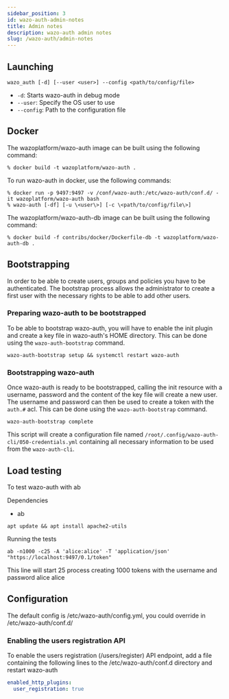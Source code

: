 ```yaml
---
sidebar_position: 3
id: wazo-auth-admin-notes
title: Admin notes
description: wazo-auth admin notes
slug: /wazo-auth/admin-notes
---
```


## Launching

```shell
wazo_auth [-d] [--user <user>] --config <path/to/config/file>
```

- `-d`: Starts wazo-auth in debug mode
- `--user`: Specify the OS user to use
- `--config`: Path to the configuration file

## Docker

The wazoplatform/wazo-auth image can be built using the following command:

    % docker build -t wazoplatform/wazo-auth .

To run wazo-auth in docker, use the following commands:

    % docker run -p 9497:9497 -v /conf/wazo-auth:/etc/wazo-auth/conf.d/ -it wazoplatform/wazo-auth bash
    % wazo-auth [-df] [-u \<user\>] [-c \<path/to/config/file\>]

The wazoplatform/wazo-auth-db image can be built using the following command:

    % docker build -f contribs/docker/Dockerfile-db -t wazoplatform/wazo-auth-db .

## Bootstrapping

In order to be able to create users, groups and policies you have to be authenticated. The bootstrap
process allows the administrator to create a first user with the necessary rights to be able to add
other users.

### Preparing wazo-auth to be bootstrapped

To be able to bootstrap wazo-auth, you will have to enable the init plugin and create a key file in
wazo-auth's HOME directory. This can be done using the `wazo-auth-bootstrap` command.

```shell
wazo-auth-bootstrap setup && systemctl restart wazo-auth
```

### Bootstrapping wazo-auth

Once wazo-auth is ready to be bootstrapped, calling the init resource with a username, password and
the content of the key file will create a new user. The username and password can then be used to create
a token with the `auth.#` acl. This can be done using the `wazo-auth-bootstrap` command.

```shell
wazo-auth-bootstrap complete
```

This script will create a configuration file named `/root/.config/wazo-auth-cli/050-credentials.yml`
containing all necessary information to be used from the `wazo-auth-cli`.

## Load testing

To test wazo-auth with ab

Dependencies

- ab

```shell
apt update && apt install apache2-utils
```

Running the tests

```shell
ab -n1000 -c25 -A 'alice:alice' -T 'application/json' "https://localhost:9497/0.1/token"
```

This line will start 25 process creating 1000 tokens with the username and password alice alice

## Configuration

The default config is /etc/wazo-auth/config.yml, you could override in /etc/wazo-auth/conf.d/

### Enabling the users registration API

To enable the users registration (/users/register) API endpoint, add a file containing the following lines to the /etc/wazo-auth/conf.d directory and restart wazo-auth

```yaml
enabled_http_plugins:
  user_registration: true
```
